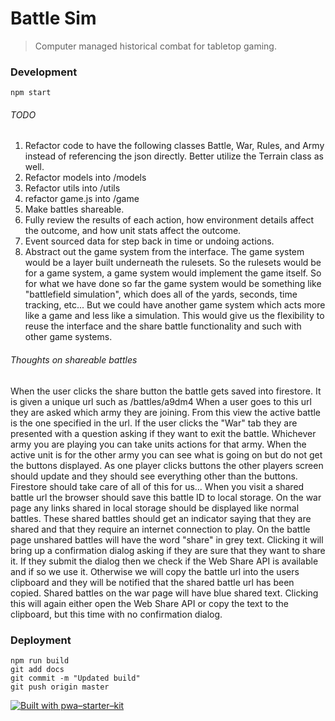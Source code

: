 # Battle Sim

> Computer managed historical combat for tabletop gaming.

### Development

`npm start`

###### TODO

1. Refactor code to have the following classes Battle, War, Rules, and Army instead of referencing the json directly. Better utilize the Terrain class as well.
1. Refactor models into /models
1. Refactor utils into /utils
1. refactor game.js into /game
1. Make battles shareable.
1. Fully review the results of each action, how environment details affect the outcome, and how unit stats affect the outcome.
1. Event sourced data for step back in time or undoing actions.
1. Abstract out the game system from the interface. The game system would be a layer built underneath the rulesets. So the rulesets would be for a game system, a game system would implement the game itself. So for what we have done so far the game system would be something like "battlefield simulation", which does all of the yards, seconds, time tracking, etc... But we could have another game system which acts more like a game and less like a simulation. This would give us the flexibility to reuse the interface and the share battle functionality and such with other game systems.

###### Thoughts on shareable battles
When the user clicks the share button the battle gets saved into firestore.
It is given a unique url such as /battles/a9dm4
When a user goes to this url they are asked which army they are joining.
From this view the active battle is the one specified in the url.
If the user clicks the "War" tab they are presented with a question asking if they want to exit the battle.
Whichever army you are playing you can take units actions for that army.
When the active unit is for the other army you can see what is going on but do not get the buttons displayed.
As one player clicks buttons the other players screen should update and they should see everything other than the buttons.
Firestore should take care of all of this for us...
When you visit a shared battle url the browser should save this battle ID to local storage.
On the war page any links shared in local storage should be displayed like normal battles.
These shared battles should get an indicator saying that they are shared and that they require an internet connection to play.
On the battle page unshared battles will have the word "share" in grey text. Clicking it will bring up a confirmation dialog asking if they are sure that they want to share it. If they submit the dialog then we check if the Web Share API is available and if so we use it. Otherwise we will copy the battle url into the users clipboard and they will be notified that the shared battle url has been copied.
Shared battles on the war page will have blue shared text. Clicking this will again either open the Web Share API or copy the text to the clipboard, but this time with no confirmation dialog.

### Deployment

```
npm run build
git add docs
git commit -m "Updated build"
git push origin master
```

[![Built with pwa–starter–kit](https://img.shields.io/badge/built_with-pwa–starter–kit_-blue.svg)](https://github.com/Polymer/pwa-starter-kit "Built with pwa–starter–kit")
